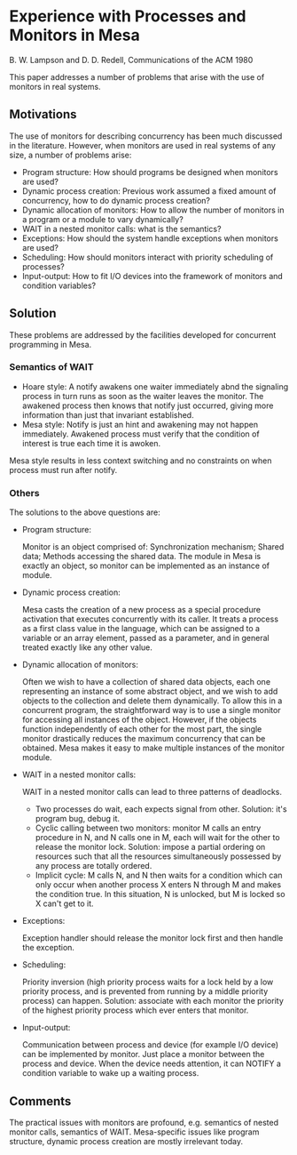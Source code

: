 # Experience with Processes and Monitors in Mesa

B. W. Lampson and D. D. Redell, Communications of the ACM 1980

This paper addresses a number of problems that arise with the use of monitors in real systems.

## Motivations

The use of monitors for describing concurrency has been much discussed in the literature. However, when monitors are used in real systems of any size, a number of problems arise:

* Program structure: How should programs be designed when monitors are used?
* Dynamic process creation: Previous work assumed a fixed amount of concurrency, how to do dynamic process creation?
* Dynamic allocation of monitors: How to allow the number of monitors in a program or a module to vary dynamically?
* WAIT in a nested monitor calls: what is the semantics?
* Exceptions: How should the system handle exceptions when monitors are used?
* Scheduling: How should monitors interact with priority scheduling of processes?
* Input-output: How to fit I/O devices into the framework of monitors and condition variables?

## Solution

These problems are addressed by the facilities developed for concurrent programming in Mesa.

### Semantics of WAIT

* Hoare style: A notify awakens one waiter immediately abnd the signaling process in turn runs as soon as the waiter leaves the monitor. The awakened process then knows that notify just occurred, giving more information than just that invariant established.
* Mesa style: Notify is just an hint and awakening may not happen immediately. Awakened process must verify that the condition of interest is true each time it is awoken.

Mesa style results in less context switching and no constraints on when process must run after notify.

### Others

The solutions to the above questions are:

* Program structure:

    Monitor is an object comprised of: Synchronization mechanism; Shared data; Methods accessing the shared data. The module in Mesa is exactly an object, so monitor can be implemented as an instance of module.

* Dynamic process creation:

    Mesa casts the creation of a new process as a special procedure activation that executes concurrently with its caller. It treats a process as a first class value in the language, which can be assigned to a variable or an array element, passed as a parameter, and in general treated exactly like any other value.

* Dynamic allocation of monitors:

    Often we wish to have a collection of shared data objects, each one representing an instance of some abstract object, and we wish to add objects to the collection and delete them dynamically. To allow this in a concurrent program, the straightforward way is to use a single monitor for accessing all instances of the object. However, if the objects function independently of each other for the most part, the single monitor drastically reduces the maximum concurrency that can be obtained. Mesa makes it easy to make multiple instances of the monitor module.

* WAIT in a nested monitor calls:

    WAIT in a nested monitor calls can lead to three patterns of deadlocks.

  * Two processes do wait, each expects signal from other. Solution: it's program bug, debug it.
  * Cyclic calling between two monitors: monitor M calls an entry procedure in N, and N calls one in M, each will wait for the other to release the monitor lock. Solution: impose a partial ordering on resources such that all the resources simultaneously possessed by any process are totally ordered.
  * Implicit cycle: M calls N, and N then waits for a condition which can only occur when another process X enters N through M and makes the condition true. In this situation, N is unlocked, but M is locked so X can't get to it.

* Exceptions:

    Exception handler should release the monitor lock first and then handle the exception.

* Scheduling:

    Priority inversion (high priority process waits for a lock held by a low priority process, and is prevented from running by a middle priority process) can happen. Solution: associate with each monitor the priority of the highest priority process which ever enters that monitor.

* Input-output:

    Communication between process and device (for example I/O device) can be implemented by monitor. Just place a monitor between the process and device. When the device needs attention, it can NOTIFY a condition variable to wake up a waiting process.

## Comments

The practical issues with monitors are profound, e.g. semantics of nested monitor calls, semantics of WAIT. Mesa-specific issues like program structure, dynamic process creation are mostly irrelevant today.

